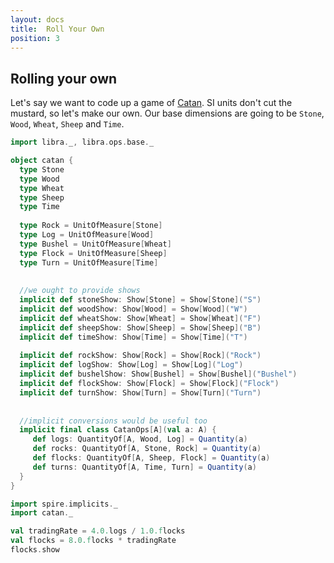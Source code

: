 ```yaml
---
layout: docs
title:  Roll Your Own
position: 3
---
```


## Rolling your own

Let's say we want to code up a game of [Catan](http://www.catan.com/game/catan).  SI units don't cut the mustard, so let's make our own.  Our base dimensions are going to be `Stone`, `Wood`, `Wheat`, `Sheep` and `Time`.

```scala mdoc
import libra._, libra.ops.base._

object catan {
  type Stone
  type Wood
  type Wheat
  type Sheep
  type Time
  
  type Rock = UnitOfMeasure[Stone]
  type Log = UnitOfMeasure[Wood]
  type Bushel = UnitOfMeasure[Wheat]
  type Flock = UnitOfMeasure[Sheep]
  type Turn = UnitOfMeasure[Time]
  
  
  //we ought to provide shows
  implicit def stoneShow: Show[Stone] = Show[Stone]("S")
  implicit def woodShow: Show[Wood] = Show[Wood]("W")
  implicit def wheatShow: Show[Wheat] = Show[Wheat]("F")
  implicit def sheepShow: Show[Sheep] = Show[Sheep]("B")
  implicit def timeShow: Show[Time] = Show[Time]("T")
  
  implicit def rockShow: Show[Rock] = Show[Rock]("Rock")
  implicit def logShow: Show[Log] = Show[Log]("Log")
  implicit def bushelShow: Show[Bushel] = Show[Bushel]("Bushel")
  implicit def flockShow: Show[Flock] = Show[Flock]("Flock")
  implicit def turnShow: Show[Turn] = Show[Turn]("Turn")
  
  
  //implicit conversions would be useful too
  implicit final class CatanOps[A](val a: A) {
     def logs: QuantityOf[A, Wood, Log] = Quantity(a)
     def rocks: QuantityOf[A, Stone, Rock] = Quantity(a)
     def flocks: QuantityOf[A, Sheep, Flock] = Quantity(a)
     def turns: QuantityOf[A, Time, Turn] = Quantity(a)
  }
}

import spire.implicits._
import catan._

val tradingRate = 4.0.logs / 1.0.flocks
val flocks = 8.0.flocks * tradingRate
flocks.show
```
